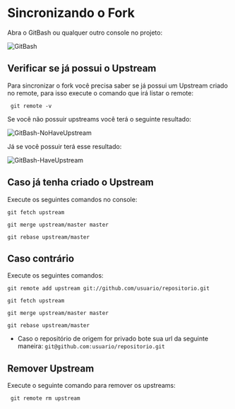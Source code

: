 # Sincronizando o Fork

Abra o GitBash ou qualquer outro console no projeto:

![GitBash](https://raw.githubusercontent.com/brunogoncalves/docs/master/github/imgs/print-gitbash.jpg)

## Verificar se já possui o Upstream    

Para sincronizar o fork você precisa saber se já possui um Upstream criado no remote, para isso execute o comando que irá listar o remote:

     git remote -v
     
Se você não possuir upstreams você terá o seguinte resultado:

![GitBash-NoHaveUpstream](https://raw.githubusercontent.com/brunogoncalves/docs/master/github/imgs/github-remote-origin.jpg)

Já se você possuir terá esse resultado:

![GitBash-HaveUpstream](https://raw.githubusercontent.com/brunogoncalves/docs/master/github/imgs/github-remote-upstream.jpg)

## Caso já tenha criado o Upstream

Execute os seguintes comandos no console:

    git fetch upstream
    
    git merge upstream/master master
    
    git rebase upstream/master
    
## Caso contrário

Execute os seguintes comandos:

    git remote add upstream git://github.com/usuario/repositorio.git
    
    git fetch upstream
    
    git merge upstream/master master
    
    git rebase upstream/master
    
- Caso o repositório de origem for privado bote sua url da seguinte maneira: ```git@github.com:usuario/repositorio.git```

## Remover Upstream

Execute o seguinte comando para remover os upstreams:

     git remote rm upstream
